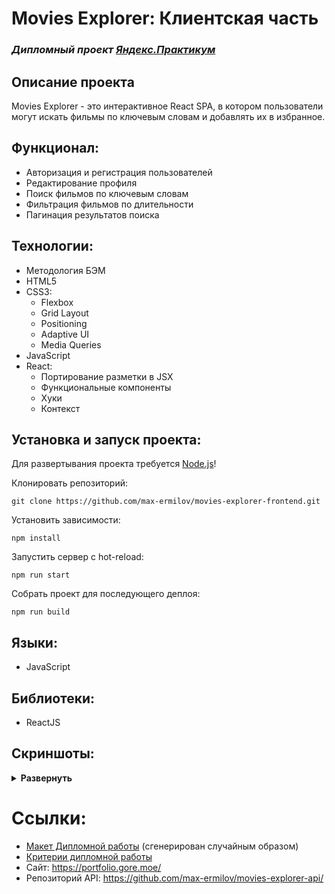 # Movies Explorer: Клиентская часть

### *Дипломный проект [Яндекс.Практикум](https://practicum.yandex.ru/web/)*

## Описание проекта
<p>Movies Explorer - это интерактивное React <span title="Single Page Application">SPA</span>, в котором пользователи могут искать фильмы по ключевым словам и добавлять их в избранное.</p>

## Функционал:
- Авторизация и регистрация пользователей
- Редактирование профиля
- Поиск фильмов по ключевым словам
- Фильтрация фильмов по длительности
- Пагинация результатов поиска

## Технологии:
- Методология БЭМ
- HTML5
- CSS3:
  - Flexbox
  - Grid Layout
  - Positioning
  - Adaptive UI
  - Media Queries
- JavaScript
- React:
  - Портирование разметки в JSX
  - Функциональные компоненты
  - Хуки
  - Контекст

## Установка и запуск проекта:

Для развертывания проекта требуется [Node.js](https://nodejs.org)!

Клонировать репозиторий:

    git clone https://github.com/max-ermilov/movies-explorer-frontend.git

Установить зависимости:

    npm install

Запустить сервер с hot-reload:

    npm run start

Собрать проект для последующего деплоя:

    npm run build

## Языки:
- JavaScript

## Библиотеки:
- ReactJS

## Скриншоты:
<details><summary><b>Развернуть</b></summary>

[![movies-explorer-frontend-1](https://user-images.githubusercontent.com/93122869/195879866-03611bd5-cac4-4c7f-8a2d-2f66108bd573.png)](https://github.com/max-ermilov/movies-explorer-frontend)
[![movies-explorer-frontend-2](https://user-images.githubusercontent.com/93122869/195879901-2c038681-97fc-4d35-88b4-87c9f26e9dd1.png)](https://github.com/max-ermilov/movies-explorer-frontend)
[![movies-explorer-frontend-3](https://user-images.githubusercontent.com/93122869/195893661-644a21b3-1270-48c3-abb4-a0931699af0c.png)](https://github.com/max-ermilov/movies-explorer-frontend)
[![movies-explorer-frontend-4](https://user-images.githubusercontent.com/93122869/195893667-9ed4192b-2098-4e35-9362-180855e6b890.png)](https://github.com/max-ermilov/movies-explorer-frontend)
[![movies-explorer-frontend-5](https://user-images.githubusercontent.com/93122869/195893665-bb1c7673-8aa8-4675-abfd-397fd9320946.png)](https://github.com/max-ermilov/movies-explorer-frontend)

</details>

# Ссылки:
- [Макет Дипломной работы](https://www.figma.com/file/wi6oZpvRle9cntFlBVddfL/Diploma-(Copy)) (сгенерирован случайным образом)
- [Критерии дипломной работы](https://code.s3.yandex.net/web-developer/static/new-program/web-diploma-criteria-2.0/index.html#js)
- Сайт: https://portfolio.gore.moe/
- Репозиторий API: https://github.com/max-ermilov/movies-explorer-api/
